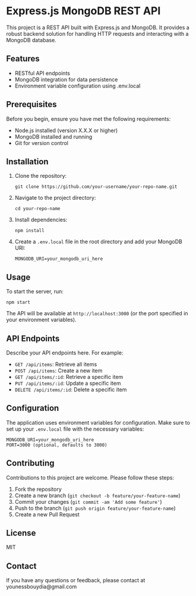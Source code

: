 <h1>Express.js MongoDB REST API</h1>

<p>This project is a REST API built with Express.js and MongoDB. It provides a robust backend solution for handling HTTP requests and interacting with a MongoDB database.</p>

<h2>Features</h2>

<ul>
  <li>RESTful API endpoints</li>
  <li>MongoDB integration for data persistence</li>
  <li>Environment variable configuration using .env.local</li>
</ul>

<h2>Prerequisites</h2>

<p>Before you begin, ensure you have met the following requirements:</p>

<ul>
  <li>Node.js installed (version X.X.X or higher)</li>
  <li>MongoDB installed and running</li>
  <li>Git for version control</li>
</ul>

<h2>Installation</h2>

<ol>
  <li>Clone the repository:
    <pre><code>git clone https://github.com/your-username/your-repo-name.git</code></pre>
  </li>
  <li>Navigate to the project directory:
    <pre><code>cd your-repo-name</code></pre>
  </li>
  <li>Install dependencies:
    <pre><code>npm install</code></pre>
  </li>
  <li>Create a <code>.env.local</code> file in the root directory and add your MongoDB URI:
    <pre><code>MONGODB_URI=your_mongodb_uri_here</code></pre>
  </li>
</ol>

<h2>Usage</h2>

<p>To start the server, run:</p>

<pre><code>npm start</code></pre>

<p>The API will be available at <code>http://localhost:3000</code> (or the port specified in your environment variables).</p>

<h2>API Endpoints</h2>

<p>Describe your API endpoints here. For example:</p>

<ul>
  <li><code>GET /api/items</code>: Retrieve all items</li>
  <li><code>POST /api/items</code>: Create a new item</li>
  <li><code>GET /api/items/:id</code>: Retrieve a specific item</li>
  <li><code>PUT /api/items/:id</code>: Update a specific item</li>
  <li><code>DELETE /api/items/:id</code>: Delete a specific item</li>
</ul>

<h2>Configuration</h2>

<p>The application uses environment variables for configuration. Make sure to set up your <code>.env.local</code> file with the necessary variables:</p>

<pre><code>MONGODB_URI=your_mongodb_uri_here
PORT=3000 (optional, defaults to 3000)</code></pre>

<h2>Contributing</h2>

<p>Contributions to this project are welcome. Please follow these steps:</p>

<ol>
  <li>Fork the repository</li>
  <li>Create a new branch (<code>git checkout -b feature/your-feature-name</code>)</li>
  <li>Commit your changes (<code>git commit -am 'Add some feature'</code>)</li>
  <li>Push to the branch (<code>git push origin feature/your-feature-name</code>)</li>
  <li>Create a new Pull Request</li>
</ol>

<h2>License</h2>

<p>MIT</p>

<h2>Contact</h2>

<p>If you have any questions or feedback, please contact  at younessbouydia@gmail.com</p>
